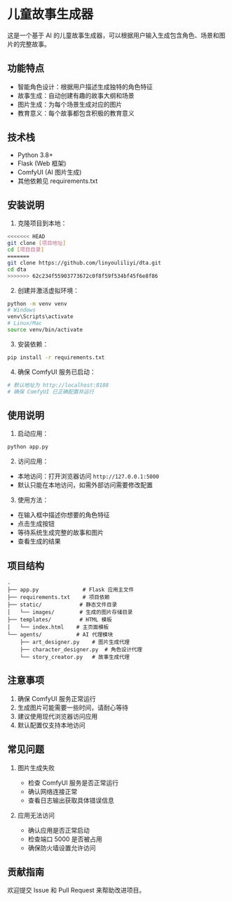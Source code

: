 # 儿童故事生成器

这是一个基于 AI 的儿童故事生成器，可以根据用户输入生成包含角色、场景和图片的完整故事。

## 功能特点

- 智能角色设计：根据用户描述生成独特的角色特征
- 故事生成：自动创建有趣的故事大纲和场景
- 图片生成：为每个场景生成对应的图片
- 教育意义：每个故事都包含积极的教育意义

## 技术栈

- Python 3.8+
- Flask (Web 框架)
- ComfyUI (AI 图片生成)
- 其他依赖见 requirements.txt

## 安装说明

1. 克隆项目到本地：
```bash
<<<<<<< HEAD
git clone [项目地址]
cd [项目目录]
=======
git clone https://github.com/linyouliliyi/dta.git
cd dta
>>>>>>> 62c234f55903773672c0f8f59f534bf45f6e8f86
```

2. 创建并激活虚拟环境：
```bash
python -m venv venv
# Windows
venv\Scripts\activate
# Linux/Mac
source venv/bin/activate
```

3. 安装依赖：
```bash
pip install -r requirements.txt
```

4. 确保 ComfyUI 服务已启动：
```bash
# 默认地址为 http://localhost:8188
# 确保 ComfyUI 已正确配置并运行
```

## 使用说明

1. 启动应用：
```bash
python app.py
```

2. 访问应用：
- 本地访问：打开浏览器访问 `http://127.0.0.1:5000`
- 默认只能在本地访问，如需外部访问需要修改配置

3. 使用方法：
- 在输入框中描述你想要的角色特征
- 点击生成按钮
- 等待系统生成完整的故事和图片
- 查看生成的结果

## 项目结构

```
.
├── app.py              # Flask 应用主文件
├── requirements.txt    # 项目依赖
├── static/            # 静态文件目录
│   └── images/        # 生成的图片存储目录
├── templates/         # HTML 模板
│   └── index.html    # 主页面模板
└── agents/           # AI 代理模块
    ├── art_designer.py    # 图片生成代理
    ├── character_designer.py  # 角色设计代理
    └── story_creator.py   # 故事生成代理
```

## 注意事项

1. 确保 ComfyUI 服务正常运行
2. 生成图片可能需要一些时间，请耐心等待
3. 建议使用现代浏览器访问应用
4. 默认配置仅支持本地访问

## 常见问题

1. 图片生成失败
   - 检查 ComfyUI 服务是否正常运行
   - 确认网络连接正常
   - 查看日志输出获取具体错误信息

2. 应用无法访问
   - 确认应用是否正常启动
   - 检查端口 5000 是否被占用
   - 确保防火墙设置允许访问

## 贡献指南

欢迎提交 Issue 和 Pull Request 来帮助改进项目。


